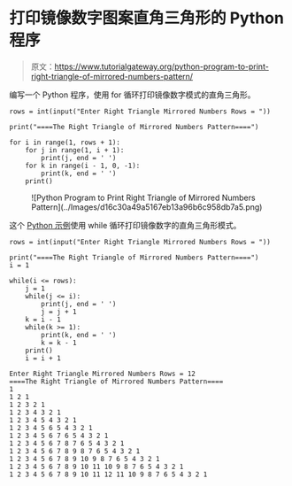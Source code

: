 # 打印镜像数字图案直角三角形的 Python 程序

> 原文：<https://www.tutorialgateway.org/python-program-to-print-right-triangle-of-mirrored-numbers-pattern/>

编写一个 Python 程序，使用 for 循环打印镜像数字模式的直角三角形。

```
rows = int(input("Enter Right Triangle Mirrored Numbers Rows = "))

print("====The Right Triangle of Mirrored Numbers Pattern====")

for i in range(1, rows + 1):
    for j in range(1, i + 1):
        print(j, end = ' ')
    for k in range(i - 1, 0, -1):
        print(k, end = ' ')
    print()
```

<figure class="wp-block-image size-large">![Python Program to Print Right Triangle of Mirrored Numbers Pattern](../Images/d16c30a49a5167eb13a96b6c958db7a5.png)</figure>

这个 [Python 示例](https://www.tutorialgateway.org/python-programming-examples/)使用 while 循环打印镜像数字的直角三角形模式。

```
rows = int(input("Enter Right Triangle Mirrored Numbers Rows = "))

print("====The Right Triangle of Mirrored Numbers Pattern====")
i = 1

while(i <= rows):
    j = 1
    while(j <= i):
        print(j, end = ' ')
        j = j + 1
    k = i - 1
    while(k >= 1):
        print(k, end = ' ')
        k = k - 1
    print()
    i = i + 1
```

```
Enter Right Triangle Mirrored Numbers Rows = 12
====The Right Triangle of Mirrored Numbers Pattern====
1 
1 2 1 
1 2 3 2 1 
1 2 3 4 3 2 1 
1 2 3 4 5 4 3 2 1 
1 2 3 4 5 6 5 4 3 2 1 
1 2 3 4 5 6 7 6 5 4 3 2 1 
1 2 3 4 5 6 7 8 7 6 5 4 3 2 1 
1 2 3 4 5 6 7 8 9 8 7 6 5 4 3 2 1 
1 2 3 4 5 6 7 8 9 10 9 8 7 6 5 4 3 2 1 
1 2 3 4 5 6 7 8 9 10 11 10 9 8 7 6 5 4 3 2 1 
1 2 3 4 5 6 7 8 9 10 11 12 11 10 9 8 7 6 5 4 3 2 1 
```